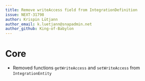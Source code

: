 ```yaml
---
title: Remove writeAccess field from IntegrationDefinition
issue: NEXT-31798
author: Krispin Lütjann
author_email: k.luetjann@snapadmin.net
author_github: King-of-Babylon
---
```

# Core
* Removed functions `getWriteAccess` and `setWriteAccess` from `IntegrationEntity`
